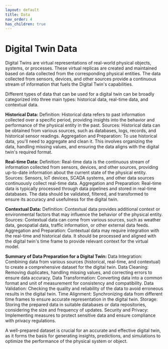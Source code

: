 ```yaml
---
layout: default
title: Data
nav_order: 4
has_children: true
---
```


# Digital Twin Data
Digital Twins are virtual representations of real-world physical objects, systems, or processes. These virtual replicas are created and maintained based on data collected from the corresponding physical entities. The data collected from sensors, devices, and other sources provide a continuous stream of information that fuels the Digital Twin's capabilities.

Different types of data that can be used for a digital twin can be broadly categorized into three main types:
historical data, real-time data, and contextual data.

**Historical Data:**
Definition: Historical data refers to past information collected over a specific period, providing insights into the behavior and performance of the physical entity in the past.
Sources: Historical data can be obtained from various sources, such as databases, logs, records, and historical sensor readings.
Aggregation and Preparation: To use historical data, you'll need to aggregate and clean it. This involves organizing the data, handling missing values, and ensuring the data aligns with the digital twin's required format.

**Real-time Data:**
Definition: Real-time data is the continuous stream of information collected from sensors, devices, and other sources, providing up-to-date information about the current state of the physical entity.
Sources: Sensors, IoT devices, SCADA systems, and other data sources continuously collect real-time data.
Aggregation and Preparation: Real-time data is typically processed through data pipelines and stored in real-time databases. The data should be validated, filtered, and transformed to ensure its accuracy and usefulness for the digital twin.

**Contextual Data:**
Definition: Contextual data provides additional context or environmental factors that may influence the behavior of the physical entity.
Sources: Contextual data can come from various sources, such as weather data, geospatial data, traffic information, or other external data feeds.
Aggregation and Preparation: Contextual data may require integration with the real-time and historical data. It should be processed and aligned with the digital twin's time frame to provide relevant context for the virtual model.

**Summary of Data Preparation for a Digital Twin:**
Data Integration: Combining data from various sources (historical, real-time, and contextual) to create a comprehensive dataset for the digital twin.
Data Cleaning: Removing duplicates, handling missing values, and correcting errors to ensure data accuracy.
Data Transformation: Converting data into a common format and unit of measurement for consistency and compatibility.
Data Validation: Checking the quality and reliability of the data to avoid erroneous results in the digital twin.
Time Alignment: Synchronizing data from different time frames to ensure accurate representation in the digital twin.
Storage: Storing the prepared data in suitable databases or data repositories, considering the size and frequency of updates.
Security and Privacy: Implementing measures to protect sensitive data and ensure compliance with privacy regulations.

A well-prepared dataset is crucial for an accurate and effective digital twin, as it forms the basis for generating insights, predictions, and simulations to optimize the performance of the physical system or object.
